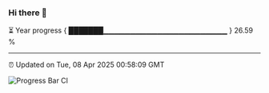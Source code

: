 ### Hi there 👋

⏳ Year progress { ███████▁▁▁▁▁▁▁▁▁▁▁▁▁▁▁▁▁▁▁▁▁▁▁ } 26.59 %

---

⏰ Updated on Tue, 08 Apr 2025 00:58:09 GMT

![Progress Bar CI](https://github.com/code-lakshay/GitHub-Actions-Demo/workflows/Progress%20Bar%20CI/badge.svg)
